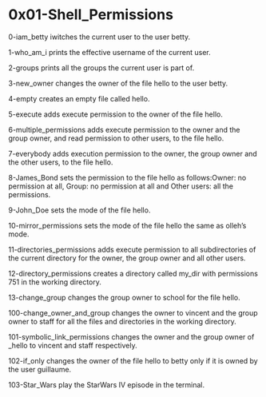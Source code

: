 # 0x01-Shell_Permissions
 0-iam_betty iwitches the current user to the user betty.



1-who_am_i prints the effective username of the current user.



2-groups prints all the groups the current user is part of.



3-new_owner changes the owner of the file hello to the user betty.



4-empty creates an empty file called hello.



5-execute adds execute permission to the owner of the file hello.



6-multiple_permissions adds execute permission to the owner and the group owner, and read permission to other users, to the file hello.



7-everybody adds execution permission to the owner, the group owner and the other users, to the file hello.



8-James_Bond sets the permission to the file hello as follows:Owner: no permission at all, Group: no permission at all and Other users: all the permissions.



9-John_Doe sets the mode of the file hello.



10-mirror_permissions sets the mode of the file hello the same as olleh’s mode.



11-directories_permissions adds execute permission to all subdirectories of the current directory for the owner, the group owner and all other users.



12-directory_permissions creates a directory called my_dir with permissions 751 in the working directory.



13-change_group changes the group owner to school for the file hello.



100-change_owner_and_group changes the owner to vincent and the group owner to staff for all the files and directories in the working directory.



101-symbolic_link_permissions changes the owner and the group owner of _hello to vincent and staff respectively.



102-if_only changes the owner of the file hello to betty only if it is owned by the user guillaume.



103-Star_Wars play the StarWars IV episode in the terminal.
